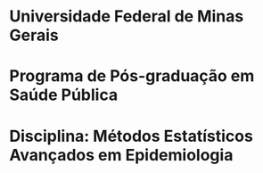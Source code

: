 # Universidade Federal de Minas Gerais
# Programa de Pós-graduação em Saúde Pública
# Disciplina: Métodos Estatísticos Avançados em Epidemiologia
